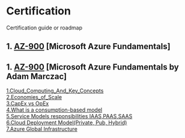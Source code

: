 # Certification
Certification guide or roadmap
 
## 1. <a href="https://github.com/maha-prathamesh/Certification/blob/main/AZ-900/Microsoft/Roadmap.md">AZ-900</a> [Microsoft Azure Fundamentals]
## 1. <a href="https://github.com/maha-prathamesh/Certification/tree/main/AZ-900/Adam%20Marczac">AZ-900</a> [Microsoft Azure Fundamentals by Adam Marczac]
<a href="https://github.com/maha-prathamesh/Certification/blob/main/AZ-900/Adam%20Marczac/1.Cloud_Computing_And_Key_Concepts.md">1.Cloud_Computing_And_Key_Concepts</a></br>
<a href="https://github.com/maha-prathamesh/Certification/blob/main/AZ-900/Adam%20Marczac/2.Economies_of_Scale.md">2.Economies_of_Scale</a></br>
<a href="https://github.com/maha-prathamesh/Certification/blob/main/AZ-900/Adam%20Marczac/3.%20CapEx%20vs%20OpEx.md">3.CapEx vs OpEx</a></br>
<a href="https://github.com/maha-prathamesh/Certification/blob/main/AZ-900/Adam%20Marczac/4.What%20is%20a%20consumption-based%20model.md">4.What is a consumption-based model</a></br>
<a href="https://github.com/maha-prathamesh/Certification/blob/main/AZ-900/Adam%20Marczac/5.Service%20Models%20responsibilities%20IAAS%2CPAAS%2CSAAS.md">5.Service Models responsibilities IAAS,PAAS,SAAS</a></br>
<a href="https://github.com/maha-prathamesh/Certification/blob/main/AZ-900/Adam%20Marczac/6.Cloud%20Deployment%20Model(Private%2C%20Pub%2C%20Hybrid).md">6.Cloud Deployment Model(Private, Pub, Hybrid)</a></br>
<a href="https://github.com/maha-prathamesh/Certification/blob/main/AZ-900/Adam%20Marczac/7.Azure%20Global%20Infrastructure.md">7.Azure Global Infrastructure</a></br>
